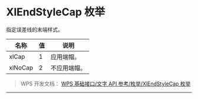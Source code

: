 # XlEndStyleCap 枚举

指定误差线的末端样式。

| 名称    | 值  | 说明         |
|---------|-----|--------------|
| xlCap   | 1   | 应用端帽。   |
| xlNoCap | 2   | 不应用端帽。 |

> WPS 开发文档： [WPS 基础接口/文字 API 参考/枚举/XlEndStyleCap 枚举](https://qn.cache.wpscdn.cn/encs/doc/office_v19/topics/WPS%20%E5%9F%BA%E7%A1%80%E6%8E%A5%E5%8F%A3/%E6%96%87%E5%AD%97%20API%20%E5%8F%82%E8%80%83/%E6%9E%9A%E4%B8%BE/XlEndStyleCap%20%E6%9E%9A%E4%B8%BE.html)

------------------------------------------------------------------------

